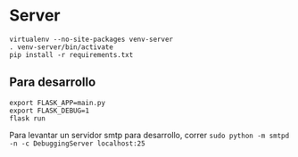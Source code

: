 # Server

```
virtualenv --no-site-packages venv-server
. venv-server/bin/activate
pip install -r requirements.txt

```

## Para desarrollo

```
export FLASK_APP=main.py
export FLASK_DEBUG=1
flask run
```

Para levantar un servidor smtp para desarrollo, correr `sudo python -m smtpd -n -c DebuggingServer localhost:25`
